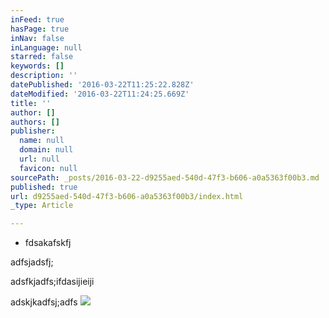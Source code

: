 ```yaml
---
inFeed: true
hasPage: true
inNav: false
inLanguage: null
starred: false
keywords: []
description: ''
datePublished: '2016-03-22T11:25:22.828Z'
dateModified: '2016-03-22T11:24:25.669Z'
title: ''
author: []
authors: []
publisher:
  name: null
  domain: null
  url: null
  favicon: null
sourcePath: _posts/2016-03-22-d9255aed-540d-47f3-b606-a0a5363f00b3.md
published: true
url: d9255aed-540d-47f3-b606-a0a5363f00b3/index.html
_type: Article

---
```

* fdsakafskfj

adfsjadsfj;

adsfkjadfs;ifdasijieiji 

adskjkadfsj;adfs
![](https://the-grid-user-content.s3-us-west-2.amazonaws.com/69c81235-7702-471e-8614-bd5715b69733.png)
